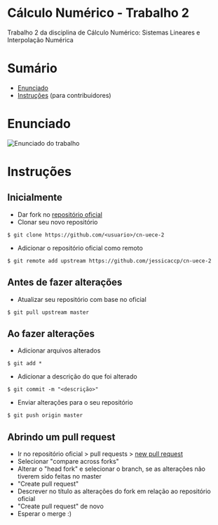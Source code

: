 # Cálculo Numérico - Trabalho 2
Trabalho 2 da disciplina de Cálculo Numérico: Sistemas Lineares e Interpolação Numérica

# Sumário
- [Enunciado](#enunciado)
- [Instruções](#instru%C3%A7%C3%B5es) (para contribuidores)

# Enunciado

![Enunciado do trabalho](https://i.imgur.com/PptQ0Os.png)

# Instruções

## Inicialmente
- Dar fork no [repositório oficial](https://github.com/jessicaccp/cn-uece-2)
- Clonar seu novo repositório

` $ git clone https://github.com/<usuario>/cn-uece-2 `

- Adicionar o repositório oficial como remoto

` $ git remote add upstream https://github.com/jessicaccp/cn-uece-2 `

## Antes de fazer alterações
- Atualizar seu repositório com base no oficial

` $ git pull upstream master `

## Ao fazer alterações
- Adicionar arquivos alterados

` $ git add * `

- Adicionar a descrição do que foi alterado

` $ git commit -m "<descrição>" `

- Enviar alterações para o seu repositório

` $ git push origin master `

## Abrindo um pull request
- Ir no repositório oficial > pull requests > [new pull request](https://github.com/jessicaccp/cn-uece-2/compare)
- Selecionar "compare across forks"
- Alterar o "head fork" e selecionar o branch, se as alterações não tiverem sido feitas no master
- "Create pull request"
- Descrever no título as alterações do fork em relação ao repositório oficial
- "Create pull request" de novo
- Esperar o merge :)
